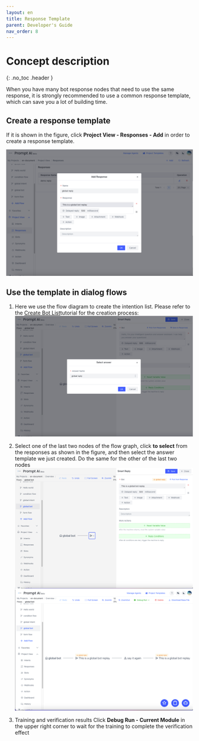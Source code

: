```yaml
---
layout: en
title: Response Template
parent: Developer's Guide
nav_order: 8
---
```


# Concept description
{: .no_toc .header }

When you have many bot response nodes that need to use the same response, it is strongly recommended to use a common response template, which can save you a lot of building time.

## Create a response template

If it is shown in the figure, click **Project View - Responses - Add** in order to create a response template.

![11-bot-global](/assets/images/tutorial/template/01-bot-global.png)

## Use the template in dialog flows
1. Here we use the flow diagram to create the intention list. Please refer to the [Create Bot List](/docs/tutorial/node-template/bot-global/)tutorial for the creation process:
   ![05-user-global](/assets/images/tutorial/template/02-bot-global.png)

2. Select one of the last two nodes of the flow graph, click **to select** from the responses as shown in the figure, and then select the answer template we just created. Do the same for the other of the last two nodes
   ![12-bot-global](/assets/images/tutorial/template/03-bot-global.png)
   ![12-bot-global](/assets/images/tutorial/template/04-bot-global.png)

3. Training and verification results
   Click **Debug Run - Current Module** in the upper right corner to wait for the training to complete the verification effect
